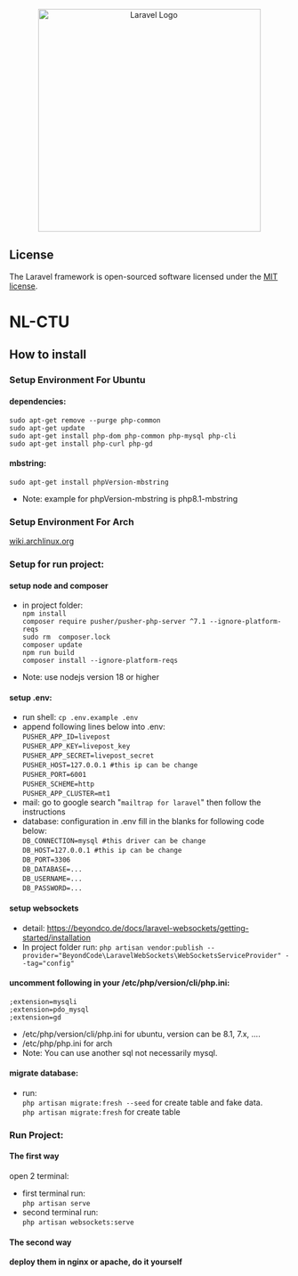 <p align="center"><a href="https://laravel.com" target="_blank"><img src="https://raw.githubusercontent.com/laravel/art/master/logo-lockup/5%20SVG/2%20CMYK/1%20Full%20Color/laravel-logolockup-cmyk-red.svg" width="400" alt="Laravel Logo"></a></p>
</p>

## License

The Laravel framework is open-sourced software licensed under the [MIT license](https://opensource.org/licenses/MIT).
# NL-CTU

## How to install

### Setup Environment For Ubuntu

#### dependencies:
`` sudo apt-get remove --purge php-common ``\
`` sudo apt-get update ``\
`` sudo apt-get install php-dom php-common php-mysql php-cli ``\
`` sudo apt-get install php-curl php-gd ``

#### mbstring:
`` sudo apt-get install phpVersion-mbstring ``
- Note: example for phpVersion-mbstring is php8.1-mbstring


### Setup Environment For Arch

<a href="https://wiki.archlinux.org">wiki.archlinux.org</a>

### Setup for run project:

#### setup node and composer
- in project folder:\
`` npm install ``\
`` composer require pusher/pusher-php-server ^7.1 --ignore-platform-reqs ``\
`` sudo rm  composer.lock ``\
`` composer update ``\
`` npm run build ``\
`` composer install --ignore-platform-reqs ``

- Note: use nodejs version 18 or higher

#### setup .env:
- run shell:
`` cp .env.example .env ``
- append following lines below into .env:\
`` PUSHER_APP_ID=livepost ``\
`` PUSHER_APP_KEY=livepost_key ``\
`` PUSHER_APP_SECRET=livepost_secret ``\
`` PUSHER_HOST=127.0.0.1 #this ip can be change ``\
`` PUSHER_PORT=6001 ``\
`` PUSHER_SCHEME=http ``\
`` PUSHER_APP_CLUSTER=mt1 ``
- mail:
go to google search "`` mailtrap for laravel ``" then follow the instructions
- database:
configuration in .env fill in the blanks for following code below:\
`` DB_CONNECTION=mysql #this driver can be change ``\
`` DB_HOST=127.0.0.1 #this ip can be change ``\
`` DB_PORT=3306 ``\
`` DB_DATABASE=... ``\
`` DB_USERNAME=... ``\
`` DB_PASSWORD=... ``

#### setup websockets
- detail: https://beyondco.de/docs/laravel-websockets/getting-started/installation
- In project folder run:
`` php artisan vendor:publish --provider="BeyondCode\LaravelWebSockets\WebSocketsServiceProvider" --tag="config" ``

#### uncomment following in your /etc/php/version/cli/php.ini:
`` ;extension=mysqli ``\
`` ;extension=pdo_mysql ``\
`` ;extension=gd ``
- /etc/php/version/cli/php.ini for ubuntu, version can be 8.1, 7.x, ....
- /etc/php/php.ini for arch
- Note: You can use another sql not necessarily mysql.

#### migrate database:
- run:\
`` php artisan migrate:fresh --seed `` for create table and fake data.\
`` php artisan migrate:fresh `` for create table

### Run Project:

#### The first way


open 2 terminal:
- first terminal run:\
`` php artisan serve ``
- second terminal run:\
`` php artisan websockets:serve ``

#### The second way

**deploy them in nginx or apache, do it yourself**
